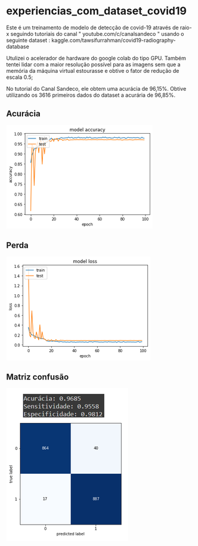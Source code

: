# experiencias_com_dataset_covid19

Este é um treinamento de modelo de detecção de covid-19 através de raio-x seguindo tutoriais do canal " youtube.com/c/canalsandeco " usando o seguinte dataset : kaggle.com/tawsifurrahman/covid19-radiography-database

Utulizei o acelerador de hardware do google colab do tipo GPU. Também tentei lidar com a maior resolução possível para as imagens sem que a memória da máquina virtual estourasse e obtive o fator de redução de escala 0.5; 

No tutorial do Canal Sandeco, ele obtem uma acurácia de 96,15%. Obtive utilizando os 3616 primeiros dados do dataset a acurária de 96,85%.
## Acurácia
![alt text](https://raw.githubusercontent.com/joaofranciscoxd/experiencias_com_dataset_covid19/main/acuracia%20do%20modelo.png)
## Perda
![alt text](https://raw.githubusercontent.com/joaofranciscoxd/experiencias_com_dataset_covid19/main/perda%20do%20modelo.png)
## Matriz confusão
![alt text](https://raw.githubusercontent.com/joaofranciscoxd/experiencias_com_dataset_covid19/main/matriz%20confus%C3%A3o.png)
